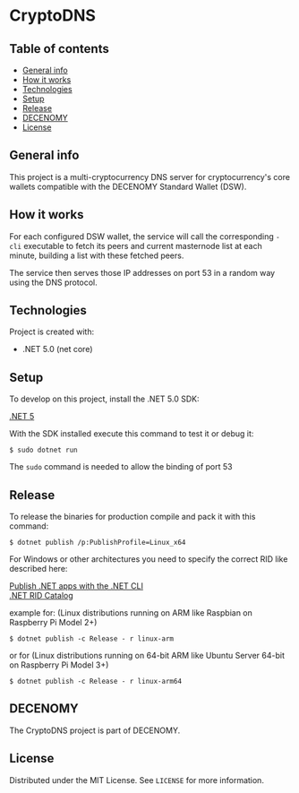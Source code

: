 # CryptoDNS

## Table of contents

* [General info](#general-info)
* [How it works](#how-it-works)
* [Technologies](#technologies)
* [Setup](#setup)
* [Release](#release)
* [DECENOMY](#decenomy)
* [License](#license)

## General info

This project is a multi-cryptocurrency DNS server for cryptocurrency's core wallets compatible with the DECENOMY Standard Wallet (DSW).

## How it works

For each configured DSW wallet, the service will call the corresponding `-cli` executable to fetch its peers and current masternode list at each minute, building a list with these fetched peers.

The service then serves those IP addresses on port 53 in a random way using the DNS protocol.
## Technologies

Project is created with:
* .NET 5.0 (net core)

## Setup

To develop on this project, install the .NET 5.0 SDK:

[.NET 5](https://github.com/dotnet/core/blob/main/release-notes/5.0/README.md)

With the SDK installed execute this command to test it or debug it:

```
$ sudo dotnet run
```

The `sudo` command is needed to allow the binding of port 53

## Release

To release the binaries for production compile and pack it with this command:

```
$ dotnet publish /p:PublishProfile=Linux_x64
```

For Windows or other architectures you need to specify the correct RID like described here:

[Publish .NET apps with the .NET CLI](https://docs.microsoft.com/en-us/dotnet/core/deploying/deploy-with-cli)  
[.NET RID Catalog](https://docs.microsoft.com/en-us/dotnet/core/rid-catalog)

example for: (Linux distributions running on ARM like Raspbian on Raspberry Pi Model 2+)

```
$ dotnet publish -c Release - r linux-arm
```

or for (Linux distributions running on 64-bit ARM like Ubuntu Server 64-bit on Raspberry Pi Model 3+)

```
$ dotnet publish -c Release - r linux-arm64
```

## DECENOMY

The CryptoDNS project is part of DECENOMY.

## License

Distributed under the MIT License. See `LICENSE` for more information.

